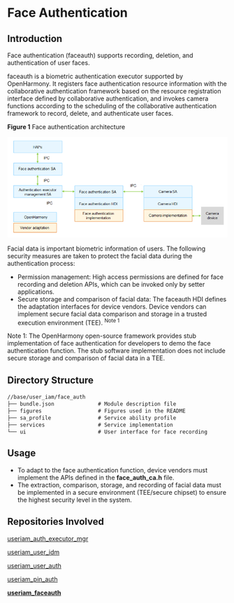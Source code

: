 # Face Authentication



## Introduction

Face authentication (faceauth) supports recording, deletion, and authentication of user faces.

faceauth is a biometric authentication executor supported by OpenHarmony. It registers face authentication resource information with the collaborative authentication framework based on the resource registration interface defined by collaborative authentication, and invokes camera functions according to the scheduling of the collaborative authentication framework to record, delete, and authenticate user faces.

**Figure 1** Face authentication architecture

![](figures/faceauth_architecture.png)

Facial data is important biometric information of users. The following security measures are taken to protect the facial data during the authentication process:

- Permission management: High access permissions are defined for face recording and deletion APIs, which can be invoked only by setter applications.
- Secure storage and comparison of facial data: The faceauth HDI defines the adaptation interfaces for device vendors. Device vendors can implement secure facial data comparison and storage in a trusted execution environment (TEE). <sup>Note 1</sup>

Note 1: The OpenHarmony open-source framework provides stub implementation of face authentication for developers to demo the face authentication function. The stub software implementation does not include secure storage and comparison of facial data in a TEE.

## Directory Structure

```
//base/user_iam/face_auth
├── bundle.json              # Module description file
├── figures                  # Figures used in the README
├── sa_profile               # Service ability profile 
├── services                 # Service implementation
└── ui                       # User interface for face recording
```

## Usage

* To adapt to the face authentication function, device vendors must implement the APIs defined in the **face_auth_ca.h** file. 
* The extraction, comparison, storage, and recording of facial data must be implemented in a secure environment (TEE/secure chipset) to ensure the highest security level in the system.

## Repositories Involved

[useriam_auth_executor_mgr](https://gitee.com/openharmony/useriam_auth_executor_mgr)

[useriam_user_idm](https://gitee.com/openharmony/useriam_useridm)

[useriam_user_auth](https://gitee.com/openharmony/useriam_userauth)

[useriam_pin_auth](https://gitee.com/openharmony/useriam_pin_auth)

**[useriam_faceauth](https://gitee.com/openharmony/useriam_faceauth)**
